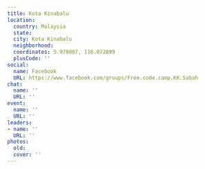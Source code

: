 ```yaml
---
title: Kota Kinabalu
location:
  country: Malaysia
  state: 
  city: Kota Kinabalu
  neighborhood: 
  coordinates: 5.978007, 116.072899
  plusCode: ''
social:
  name: Facebook
  URL: https://www.facebook.com/groups/Free.code.camp.KK.Sabah
chat:
  name: ''
  URL: ''
event:
  name: ''
  URL: ''
leaders:
- name: ''
  URL: ''
photos:
  old: 
  cover: ''
---
```

